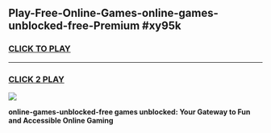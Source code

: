 
## Play-Free-Online-Games-online-games-unblocked-free-Premium #xy95k
<h3>
<a href="https://premium.freeplayer.one?title=online-games-unblocked-free&ref=8M">CLICK TO PLAY</a></h3>
<hr>

<h3>
<a href="https://premium.freeplayer.one?title=online-games-unblocked-free&ref=8M">CLICK 2 PLAY</a>
  
</h3>

<a href="https://premium.freeplayer.one?title=online-games-unblocked-free&ref=8M"><img src="https://clearcache.store/games.png"></a>


**online-games-unblocked-free games unblocked: Your Gateway to Fun and Accessible Online Gaming**
